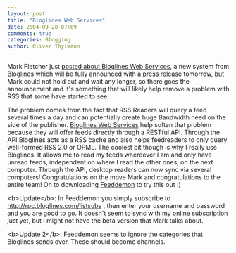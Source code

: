 ```yaml
---
layout: post
title: "Bloglines Web Services"
date: 2004-09-28 07:09
comments: true
categories: Blogging
author: Oliver Thylmann
---
```



Mark Fletcher just [posted about Bloglines Web Services](http://www.wingedpig.com/archives/000178.html), a new system from Bloglines which will be fully announced with a [press release](http://www.bloglines.com/about/pr_09282004) tomorrow, but Mark could not hold out and wait any longer, so there goes the announcement and it's something that will likely help remove a problem with RSS that some have started to see. 

The problem comes from the fact that RSS Readers will query a feed several times a day and can potentially create huge Bandwidth need on the side of the publisher. [Bloglines Web Services](http://www.bloglines.com/services/) help soften that problem because they will offer feeds directly through a RESTful API. Through the API Bloglines acts as a RSS cache and also helps feedreaders to only query well-formed RSS 2.0 or OPML. The coolest bit though is why I really use Bloglines. It allows me to read my feeds whereever I am and only have unread feeds, independent on where I read the other ones, on the next computer. Through the API, desktop readers can now sync via several computers!  Congratulations on the move Mark and congratulations to the entire team! On to downloading [Feeddemon](http://www.feeddemon.com/) to try this out :)

&lt;b&gt;Update&lt;/b&gt;: In Feeddemon you simply subscribe to http://rpc.bloglines.com/listsubs , then enter your username and password and you are good to go. It doesn't seem to sync with my online subscription just yet, but I might not have the beta version that Mark talks about.

&lt;b&gt;Update 2&lt;/b&gt;: Feeddemon seems to ignore the categories that Bloglines sends over. These should become channels.


